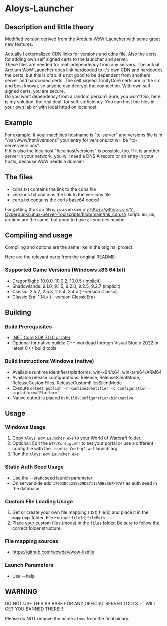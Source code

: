 # Aloys-Launcher
## Description and little theory
Modified version derived from the Arctium WoW-Launcher with some great new features.

Actually I externalized CDN links for versions and cdns file. Also the certs for adding own self signed certs to the launcher and server.<br />
These files are needed for real independency from any servers. The actual Arctium WoW Launcher does link hardcoded to it's own CDN and hardcodes the certs, but this is crap. It's not good to be dependent from anothers server and hardcoded certs. The self signed TrinityCore certs are in the src and best known, so anyone can decrypt the connection. With own self signed certs, you are secure.<br />
Do you want dependency from a random person? Sure, you won't! So, here is my solution, the real deal, for self-sufficiency.
You can host the files in your own lab or with local httpd on localhost.

## Example
For example: if your machines hostname is "tc-server" and versions file is in "/var/www/html/versions" your entry for versions.txt will be "tc-server/versions".<br />
If it is also the localhost "localhost/versions" is possible, too. If it is another server in your network, you will need a DNS A record or an entry in your hosts, because WoW needs a domain!

## The files
- cdns.txt contains the link to the cdns file
- versions.txt contains the link to the versions file
- certs.txt contains the certs base64 coded

For getting the cdn files, you can use my https://github.com/V-Cyberpunk/Linux-Server-Toolscripts/blob/main/mk_cdn.sh script. eu, us, arctium are the same, but good to have all sources maybe.

## Compiling and usage

Compiling and options are the same like in the original project.

Here are the relevant parts from the original README:

### Supported Game Versions (Windows x86 64 bit)
* Dragonflight: 10.0.0, 10.0.2, 10.0.5 (implicit)
* Shadowlands: 9.1.0, 9.1.5, 9.2.0, 9.2.5, 9.2.7 (implicit)
* Classic: 2.5.2, 2.5.3, 2.5.4, 3.4.x (--version Classic)
* Classic Era: 1.14.x (--version ClassicEra)

## Building

### Build Prerequisites
* [.NET Core SDK 7.0.0 or later](https://dotnet.microsoft.com/download/dotnet/7.0)
* Optional for native builds: C++ workload through Visual Studio 2022 or latest C++ build tools

### Build Instructions Windows (native)
* Available runtime identifiers/platforms: win-x64/x64, win-arm64/ARM64
* Available release configurations: Release, ReleaseSilentMode, ReleaseCustomFiles, ReleaseCustomFilesSilentMode
* Execute `dotnet publish -r RuntimeIdentifier -c Configuration -p:platform="Platform"`
* Native output is placed in `build\Configuration\bin\native`

## Usage

### Windows Usage
1. Copy `Aloys WoW Launcher.exe` to your World of Warcraft folder.
2. Optional: Edit the `WTF/Config.wtf` to set your portal or use a different config file with the `-config Config2.wtf` launch arg.
3. Run the `Aloys WoW Launcher.exe`

### Static Auth Seed Usage
* Use the --staticseed launch parameter
* On server side add `179D3DC3235629D07113A9B3867F97A7` as auth seed in the database.

### Custom File Loading Usage
1. Get or create your own file mapping (.txt) file(s) and place it in the `mappings` folder.
   File Format: `fileId;filePath`
2. Place your custom files (mods) in the `files` folder. Be sure to follow the correct folder structure.

### File mapping sources
* https://github.com/wowdev/wow-listfile

### Launch Parameters
* Use --help

## WARNING

DO NOT USE THIS AS BASE FOR ANY OFFICIAL SERVER TOOLS.
IT WILL GET YOU BANNED THERE!!!

Please do NOT remove the name `aloys` from the final binary.
